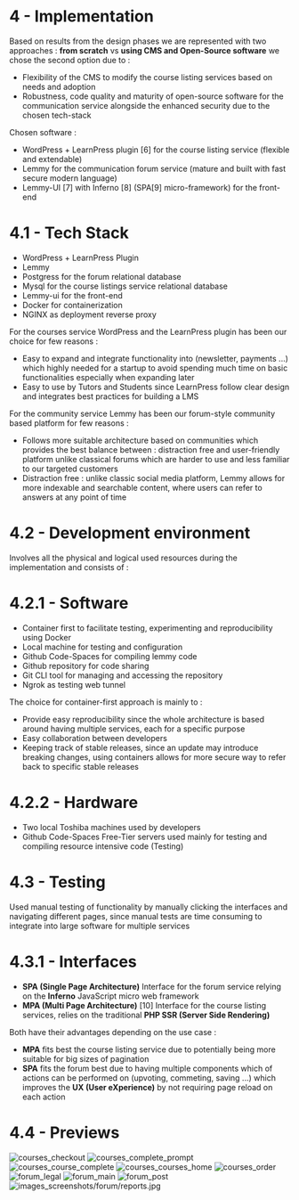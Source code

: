 # 4 - Implementation

Based on results from the design phases we are represented with two approaches : **from scratch** vs **using CMS and Open-Source software** we chose the second option due to :
+ Flexibility of the CMS to modify the course listing services based on needs and adoption
+ Robustness, code quality and maturity of open-source software for the communication service alongside the enhanced security due to the chosen tech-stack

Chosen software :
+ WordPress + LearnPress plugin [6] for the course listing service (flexible and extendable)
+ Lemmy for the communication forum service (mature and built with fast secure modern language)
+ Lemmy-UI [7] with Inferno [8] (SPA[9] micro-framework) for the front-end

# 4.1 - Tech Stack

+ WordPress + LearnPress Plugin
+ Lemmy
+ Postgress for the forum relational database
+ Mysql for the course listings service relational database
+ Lemmy-ui for the front-end
+ Docker for containerization
+ NGINX as deployment reverse proxy

For the courses service WordPress and the LearnPress plugin has been our choice for few reasons :
+ Easy to expand and integrate functionality into (newsletter, payments ...) which highly needed for a startup to avoid spending much time on basic functionalities especially when expanding later
+ Easy to use by Tutors and Students since LearnPress follow clear design and integrates best practices for building a LMS

For the community service Lemmy has been our forum-style community based platform for few reasons :
+ Follows more suitable architecture based on communities which provides the best balance between : distraction free and user-friendly platform unlike classical forums which are harder to use and less familiar to our targeted customers
+ Distraction free : unlike classic social media platform, Lemmy allows for more indexable and searchable content, where users can refer to answers at any point of time
# 4.2 - Development environment

Involves all the physical and logical used resources during the implementation and consists of :

# 4.2.1 - Software

+ Container first to facilitate testing, experimenting and reproducibility using Docker
+ Local machine for testing and configuration
+ Github Code-Spaces for compiling lemmy code
+ Github repository for code sharing
+ Git CLI tool for managing and accessing the repository
+ Ngrok as testing web tunnel

The choice for container-first approach is mainly to :
+ Provide easy reproducibility since the whole architecture is based around having multiple services, each for a specific purpose
+ Easy collaboration between developers
+ Keeping track of stable releases, since an update may introduce breaking changes, using containers allows for more secure way to refer back to specific stable releases
# 4.2.2 - Hardware

+ Two local Toshiba machines used by developers
+ Github Code-Spaces Free-Tier servers used mainly for testing and compiling resource intensive code (Testing)

# 4.3 - Testing

Used manual testing of functionality by manually clicking the interfaces and navigating different pages, since manual tests are time consuming to integrate into large software for multiple services

# 4.3.1 - Interfaces

+ **SPA (Single Page Architecture)** Interface for the forum service relying on the **Inferno** JavaScript micro web framework
+ **MPA (Multi Page Architecture)** [10] Interface for the course listing services, relies on the traditional **PHP SSR (Server Side Rendering)**

Both have their advantages depending on the use case :
+ **MPA** fits best the course listing service due to potentially being more suitable for big sizes of pagination
+ **SPA** fits the forum best due to having multiple components which of actions can be performed on (upvoting, commeting, saving ...) which improves the **UX (User eXperience)** by not requiring page reload on each action

# 4.4 - Previews

![courses_checkout](images/screenshots/courses/checkout.png)
![courses_complete_prompt](images/screenshots/courses/complete_prompt.png)
![courses_course_complete](images/screenshots/courses/course_complete.png)
![courses_courses_home](images/screenshots/courses/courses_home.png)
![courses_order](images/screenshots/courses/order.png)
![forum_legal](images/screenshots/forum/legal.jpg)
![forum_main](images/screenshots/forum/main.jpg)
![forum_post](images/screenshots/forum/post.jpg)
![images_screenshots/forum/reports.jpg](images/screenshots/forum/reports.jpg)
<div style="page-break-before: always; height: 0;"></div>